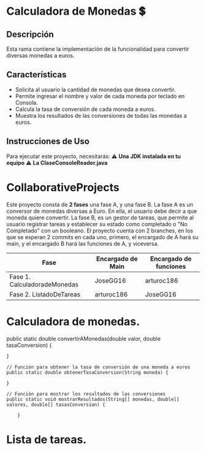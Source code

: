 
# Calculadora de Monedas 💲

## Descripción

Esta rama contiene la implementación de la funcionalidad para convertir diversas monedas a euros. 

## Características

- Solicita al usuario la cantidad de monedas que desea convertir.
- Permite ingresar el nombre y valor de cada moneda por teclado en Consola.
- Calcula la tasa de conversión de cada moneda a euros.
- Muestra los resultados de las conversiones de todas las monedas a euros.

## Instrucciones de Uso

Para ejecutar este proyecto, necesitarás:
⚠️ **Una JDK instalada en tu equipo**
⚠️ **La ClaseConsoleReader.java**

# CollaborativeProjects

Este proyecto consta de **2 fases** una fase A, y una fase B. La fase A es un conversor de monedas diversas a Euro. En ella, el usuario debe decir a que moneda quiere convertir. La fase B, es un gestor de tareas, que permite al usuario registrar tareas y establecer su estado como completado o "No Completado" con un booleano. El proyecto cuenta con 2 branches, en los que se esperan 2 commits en cada uno, primero, el encargado de A hará su main, y el encargado B hará las funciones de A, y viceversa. 

| Fase | Encargado de Main | Encargado de funciones |
|-----------|-----------|-----------|
| Fase 1. CalculadoradeMonedas  | JoseGG16   | arturoc186    |
| Fase 2. ListadoDeTareas   | arturoc186   | JoseGG16    |


# Calculadora de monedas.
 public static double convertirAMonedas(double valor, double tasaConversion) {

    }

    // Función para obtener la tasa de conversión de una moneda a euros
    public static double obtenerTasaConversion(String moneda) {
      
    }

    // Función para mostrar los resultados de las conversiones
    public static void mostrarResultados(String[] monedas, double[] valores, double[] tasasConversion) {
      
        }

# Lista de tareas.

